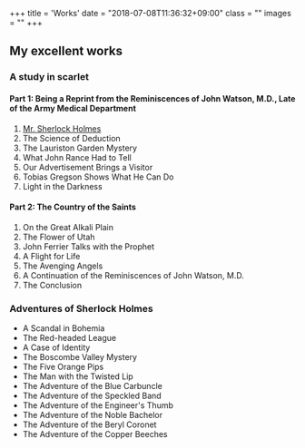 +++
title = 'Works'
date = "2018-07-08T11:36:32+09:00"
class = ""
images = ""
+++

## My excellent works

### A study in scarlet

#### Part 1: Being a Reprint from the Reminiscences of John Watson, M.D., Late of the Army Medical Department

1. [Mr. Sherlock Holmes](/works/mr-sherlock-holmes/)
2. The Science of Deduction
3. The Lauriston Garden Mystery
4. What John Rance Had to Tell
5. Our Advertisement Brings a Visitor
6. Tobias Gregson Shows What He Can Do
7. Light in the Darkness

#### Part 2: The Country of the Saints

1. On the Great Alkali Plain
2. The Flower of Utah
3. John Ferrier Talks with the Prophet
4. A Flight for Life
5. The Avenging Angels
6. A Continuation of the Reminiscences of John Watson, M.D.
7. The Conclusion


### Adventures of Sherlock Holmes

- A Scandal in Bohemia
- The Red-headed League
- A Case of Identity
- The Boscombe Valley Mystery
- The Five Orange Pips
- The Man with the Twisted Lip
- The Adventure of the Blue Carbuncle
- The Adventure of the Speckled Band
- The Adventure of the Engineer's Thumb
- The Adventure of the Noble Bachelor
- The Adventure of the Beryl Coronet
- The Adventure of the Copper Beeches
